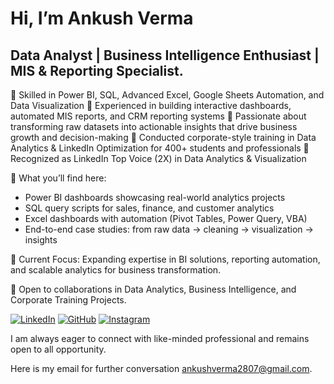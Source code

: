 # Hi, I’m Ankush Verma
## Data Analyst | Business Intelligence Enthusiast | MIS & Reporting Specialist.

🔹 Skilled in Power BI, SQL, Advanced Excel, Google Sheets Automation, and Data Visualization
🔹 Experienced in building interactive dashboards, automated MIS reports, and CRM reporting systems
🔹 Passionate about transforming raw datasets into actionable insights that drive business growth and decision-making
🔹 Conducted corporate-style training in Data Analytics & LinkedIn Optimization for 400+ students and professionals
🔹 Recognized as LinkedIn Top Voice (2X) in Data Analytics & Visualization

🚀 What you’ll find here:

- Power BI dashboards showcasing real-world analytics projects
- SQL query scripts for sales, finance, and customer analytics
- Excel dashboards with automation (Pivot Tables, Power Query, VBA)
- End-to-end case studies: from raw data → cleaning → visualization → insights

📌 Current Focus: Expanding expertise in BI solutions, reporting automation, and scalable analytics for business transformation.

🤝 Open to collaborations in Data Analytics, Business Intelligence, and Corporate Training Projects.

<!-- Badges -->

[![LinkedIn](https://img.shields.io/badge/linkedin-%230077B5.svg?style=for-the-badge&logo=linkedin&logoColor=white)](www.linkedin.com/in/ankush-verma-data-analyst)
[![GitHub](https://img.shields.io/badge/GitHub-%23121011.svg?style=for-the-badge&logo=github&logoColor=white)](https://github.com/ankush-verma-2807)
[![Instagram](https://img.shields.io/badge/Instagram-%23E4405F.svg?style=for-the-badge&logo=Instagram&logoColor=white)](https://instagram.com/ankushverma2807) 

I am always eager to connect with like-minded professional and remains open to all opportunity. 

Here is my email for further conversation ankushverma2807@gmail.com. 

